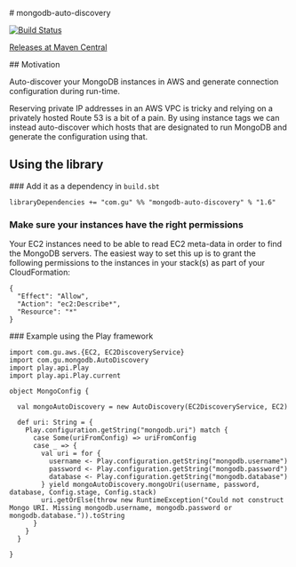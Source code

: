 # mongodb-auto-discovery

[![Build Status](https://travis-ci.org/guardian/mongodb-auto-discovery.svg?branch=master)](https://travis-ci.org/guardian/mongodb-auto-discovery)

[Releases at Maven Central](https://search.maven.org/#search%7Cgav%7C1%7Cg%3A%22com.gu%22%20AND%20a%3A%22mongodb-auto-discovery_2.11%22)

## Motivation

Auto-discover your MongoDB instances in AWS and generate connection configuration during run-time.

Reserving private IP addresses in an AWS VPC is tricky and relying on a privately hosted Route 53 is a bit of a pain. By using instance tags we can instead auto-discover which hosts that are designated to run MongoDB and generate the configuration using that.

## Using the library

### Add it as a dependency in `build.sbt`

```
libraryDependencies += "com.gu" %% "mongodb-auto-discovery" % "1.6"
```

### Make sure your instances have the right permissions

Your EC2 instances need to be able to read EC2 meta-data in order to find the MongoDB servers. The easiest way to set this up is to grant the following permissions to the instances in your stack(s) as part of your CloudFormation:

```
{
  "Effect": "Allow",
  "Action": "ec2:Describe*",
  "Resource": "*"
}
```

### Example using the Play framework

```
import com.gu.aws.{EC2, EC2DiscoveryService}
import com.gu.mongodb.AutoDiscovery
import play.api.Play
import play.api.Play.current

object MongoConfig {

  val mongoAutoDiscovery = new AutoDiscovery(EC2DiscoveryService, EC2)

  def uri: String = {
    Play.configuration.getString("mongodb.uri") match {
      case Some(uriFromConfig) => uriFromConfig
      case _ => {
        val uri = for {
          username <- Play.configuration.getString("mongodb.username")
          password <- Play.configuration.getString("mongodb.password")
          database <- Play.configuration.getString("mongodb.database")
        } yield mongoAutoDiscovery.mongoUri(username, password, database, Config.stage, Config.stack)
        uri.getOrElse(throw new RuntimeException("Could not construct Mongo URI. Missing mongodb.username, mongodb.password or mongodb.database.")).toString
      }
    }
  }

}
```

